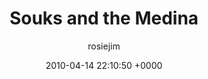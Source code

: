 ---
blog: travel
date: 2010-04-14 22:10:50 +0000
title: "Souks and the Medina"
author: rosiejim
permalink: /morocco/marrakech/honeymoon-2010/souks-and-the-medina/
---
